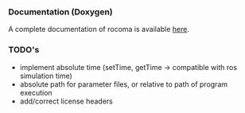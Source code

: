 ### Documentation (Doxygen) ###
A complete documentation of rocoma is available [here](http://leggedrobotics.bitbucket.org/rocoma/).

### TODO's ###
* implement absolute time (setTime, getTime -> compatible with ros simulation time)
* absolute path for parameter files, or relative to path of program execution
* add/correct license headers